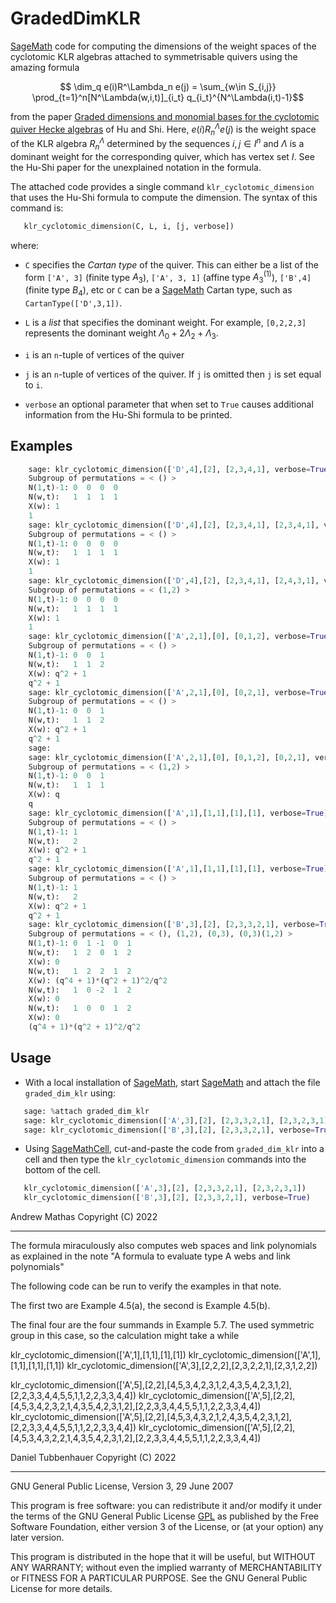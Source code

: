 GradedDimKLR
============

[SageMath](https://www.sagemath.org/SageMath) code for computing the dimensions of the weight spaces of the cyclotomic KLR algebras attached to symmetrisable quivers using the amazing formula

```math
    \dim_q e(i)R^\Lambda_n e(j)
          = \sum_{w\in S_{i,j}}
              \prod_{t=1}^n[N^\Lambda(w,i,t)]_{i_t} q_{i_t}^{N^\Lambda(i,t)-1}
```

from the paper [Graded dimensions and monomial bases for the cyclotomic quiver Hecke algebras](https://arxiv.org/abs/2108.05508G) of Hu and Shi. Here, $e(i)R^\Lambda_ne(j)$ is the weight space of the KLR algebra $R^\Lambda_n$ determined by the sequences $i,j\in I^n$ and $\Lambda$ is a dominant weight for the corresponding quiver, which has vertex set $I$. See the Hu-Shi paper for the unexplained notation in the formula.

The attached code provides a single command ``klr_cyclotomic_dimension`` that uses the Hu-Shi formula to compute the dimension. The syntax of this command is:

```python
   klr_cyclotomic_dimension(C, L, i, [j, verbose])
```

where:

* ``C`` specifies the *Cartan type* of the quiver. This can either be a list
  of the form ``['A', 3]`` (finite type $A_3$), ``['A', 3, 1]`` (affine type
  $A_3^{(1)}$), ``['B',4]`` (finite type $B_4$), etc or ``C`` can be a [SageMath](https://www.sagemath.org/SageMath) Cartan type, such as ``CartanType(['D',3,1])``.

* ``L`` is a *list* that specifies the dominant weight. For example,
  ``[0,2,2,3]`` represents the dominant weight
  $\Lambda_0+2\Lambda_2+\Lambda_3$.

* ``i`` is an `n`-tuple of vertices of the quiver

* ``j`` is an `n`-tuple of vertices of the quiver. If ``j`` is omitted then
  ``j`` is set equal to ``i``.

* ``verbose`` an optional parameter that when set to ``True`` causes additional
  information from the Hu-Shi formula to be printed.

Examples
--------

```python
    sage: klr_cyclotomic_dimension(['D',4],[2], [2,3,4,1], verbose=True)
    Subgroup of permutations = < () >
    N(1,t)-1: 0  0  0  0
    N(w,t):   1  1  1  1
    X(w): 1
    1
    sage: klr_cyclotomic_dimension(['D',4],[2], [2,3,4,1], [2,3,4,1], verbose=True)
    Subgroup of permutations = < () >
    N(1,t)-1: 0  0  0  0
    N(w,t):   1  1  1  1
    X(w): 1
    1
    sage: klr_cyclotomic_dimension(['D',4],[2], [2,3,4,1], [2,4,3,1], verbose=True)
    Subgroup of permutations = < (1,2) >
    N(1,t)-1: 0  0  0  0
    N(w,t):   1  1  1  1
    X(w): 1
    1
    sage: klr_cyclotomic_dimension(['A',2,1],[0], [0,1,2], verbose=True)
    Subgroup of permutations = < () >
    N(1,t)-1: 0  0  1
    N(w,t):   1  1  2
    X(w): q^2 + 1
    q^2 + 1
    sage: klr_cyclotomic_dimension(['A',2,1],[0], [0,2,1], verbose=True)
    Subgroup of permutations = < () >
    N(1,t)-1: 0  0  1
    N(w,t):   1  1  2
    X(w): q^2 + 1
    q^2 + 1
    sage:
    sage: klr_cyclotomic_dimension(['A',2,1],[0], [0,1,2], [0,2,1], verbose=True)
    Subgroup of permutations = < (1,2) >
    N(1,t)-1: 0  0  1
    N(w,t):   1  1  1
    X(w): q
    q
    sage: klr_cyclotomic_dimension(['A',1],[1,1],[1],[1], verbose=True)
    Subgroup of permutations = < () >
    N(1,t)-1: 1
    N(w,t):   2
    X(w): q^2 + 1
    q^2 + 1
    sage: klr_cyclotomic_dimension(['A',1],[1,1],[1],[1], verbose=True)
    Subgroup of permutations = < () >
    N(1,t)-1: 1
    N(w,t):   2
    X(w): q^2 + 1
    q^2 + 1
    sage: klr_cyclotomic_dimension(['B',3],[2], [2,3,3,2,1], verbose=True)
    Subgroup of permutations = < (), (1,2), (0,3), (0,3)(1,2) >
    N(1,t)-1: 0  1 -1  0  1
    N(w,t):   1  2  0  1  2
    X(w): 0
    N(w,t):   1  2  2  1  2
    X(w): (q^4 + 1)*(q^2 + 1)^2/q^2
    N(w,t):   1  0 -2  1  2
    X(w): 0
    N(w,t):   1  0  0  1  2
    X(w): 0
    (q^4 + 1)*(q^2 + 1)^2/q^2
```

Usage
-----

* With a local installation of [SageMath](https://www.sagemath.org/), start [SageMath](https://www.sagemath.org/) and attach the file ``graded_dim_klr`` using:

```python
   sage: %attach graded_dim_klr
   sage: klr_cyclotomic_dimension(['A',3],[2], [2,3,3,2,1], [2,3,2,3,1])
   sage: klr_cyclotomic_dimension(['B',3],[2], [2,3,3,2,1], verbose=True)
```

* Using [SageMathCell](https://sagecell.sagemath.org/), cut-and-paste the code from ``graded_dim_klr`` into a cell
  and then type the ``klr_cyclotomic_dimension`` commands into the bottom of the
  cell.


```python
   klr_cyclotomic_dimension(['A',3],[2], [2,3,3,2,1], [2,3,2,3,1])
   klr_cyclotomic_dimension(['B',3],[2], [2,3,3,2,1], verbose=True)
```


Andrew Mathas
Copyright (C) 2022

------------

The formula miraculously also computes web spaces and link polynomials as explained in the note "A formula to evaluate type A webs and link polynomials"

The following code can be run to verify the examples in that note.

The first two are Example 4.5(a), the second is Example 4.5(b).

The final four are the four summands in Example 5.7. The used symmetric group in this case, so the calculation might take a while

klr_cyclotomic_dimension(['A',1],[1,1],[1],[1])
klr_cyclotomic_dimension(['A',1],[1,1],[1,1],[1,1])
klr_cyclotomic_dimension(['A',3],[2,2,2],[2,3,2,2,1],[2,3,1,2,2])

klr_cyclotomic_dimension(['A',5],[2,2],[4,5,3,4,2,3,1,2,4,3,5,4,2,3,1,2],[2,2,3,3,4,4,5,5,1,1,2,2,3,3,4,4])
klr_cyclotomic_dimension(['A',5],[2,2],[4,5,3,4,2,3,2,1,4,3,5,4,2,3,1,2],[2,2,3,3,4,4,5,5,1,1,2,2,3,3,4,4])
klr_cyclotomic_dimension(['A',5],[2,2],[4,5,3,4,3,2,1,2,4,3,5,4,2,3,1,2],[2,2,3,3,4,4,5,5,1,1,2,2,3,3,4,4])
klr_cyclotomic_dimension(['A',5],[2,2],[4,5,3,4,3,2,2,1,4,3,5,4,2,3,1,2],[2,2,3,3,4,4,5,5,1,1,2,2,3,3,4,4])

Daniel Tubbenhauer
Copyright (C) 2022

------------

GNU General Public License, Version 3, 29 June 2007

This program is free software: you can redistribute it and/or modify it under
the terms of the GNU General Public License [GPL](http://www.gnu.org/licenses/gpl.html
) as published by the Free
Software Foundation, either version 3 of the License, or (at your option) any
later version.

This program is distributed in the hope that it will be useful, but WITHOUT ANY
WARRANTY; without even the implied warranty of MERCHANTABILITY or FITNESS FOR A
PARTICULAR PURPOSE.  See the GNU General Public License for more details.
